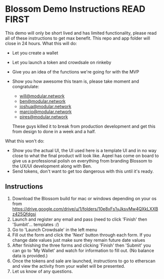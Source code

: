 Blossom Demo Instructions READ FIRST
=========================

This demo will only be short lived and has limited functionality, please read all of these instructions to get max benefit. This repo and app folder will close in 24 hours. What this will do:   

* Let you create a wallet
* Let you launch a token and crowdsale on rinkeby
* Give you an idea of the functions we're going for with the MVP
* Show you how awesome this team is, please take moment and congratulate:   

   - will@modular.network
   - ben@modular.network
   - joshua@modular.network
   - marcio@modular.network
   - pires@modular.network   

   These guys killed it to break from production development and get this from design to done in a week and a half.   

What this won't do:

* Show you the actual UI, the UI used here is a template UI and in no way close to what the final product will look like. Aqeel has come on board to give us a professional polish on everything from branding Blossom to the UX/UI development along with Ben.
* Send tokens, don't want to get too dangerous with this until it's ready.

## Instructions   

1. Download the Blossom build for mac or windows depending on your os from https://drive.google.com/drive/u/1/folders/10e8xFs1yJksvMw4QXkLXXBz425Qfdgsi
2. Launch and register any email and pass (need to click 'Finish' then 'Sumbit'... templates :/)
3. Go to 'Launch Crowdsale' in the left menu
4. Fill out the form and click the 'Next' button through each form. If you change date values just make sure they remain future date values   
5. After finishing the three forms and clicking 'Finish' then 'Submit' you can go to 'My Wallet' and watch for information to fill out. (No balance data is provided.)
6. Once the tokens and sale are launched, instructions to go to etherscan and view the activity from your wallet will be presented.
7. Let us know of any questions.
